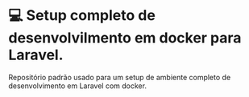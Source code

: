 # 💻 Setup completo de desenvolvilmento em docker para Laravel.
Repositório padrão usado para um setup de ambiente completo de desenvolvimento em Laravel com docker.
